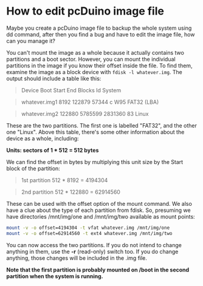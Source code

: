 # How to edit pcDuino image file
Maybe you create a pcDuino image file to backup the whole system using dd command, after then you find a bug and have to edit the image file, how can you manage it?
 
You can't mount the image as a whole because it actually contains two partitions and a boot sector. However, you can mount the individual partitions in the image if you know their offset inside the file. To find them, examine the image as a block device with `fdisk -l whatever.img`. The output should include a table like this:

>Device         Boot     Start       End  Blocks  Id System

>whatever.img1            8192    122879   57344   c W95 FAT32 (LBA)

>whatever.img2          122880   5785599 2831360  83 Linux

These are the two partitions. The first one is labelled "FAT32", and the other one "Linux". Above this table, there's some other information about the device as a whole, including:

**Units: sectors of 1 * 512 = 512 bytes**

We can find the offset in bytes by multiplying this unit size by the Start block of the partition:

> 1st partition 512 * 8192 = 4194304

> 2nd partition 512 * 122880 = 62914560

These can be used with the offset option of the mount command. We also have a clue about the type of each partition from fdisk. So, presuming we have directories /mnt/img/one and /mnt/img/two available as mount points:

```bash
mount -v -o offset=4194304 -t vfat whatever.img /mnt/img/one
mount -v -o offset=62914560 -t ext4 whatever.img /mnt/img/two
```

You can now access the two partitions. If you do not intend to change anything in them, use the **-r** (read-only) switch too. If you do change anything, those changes will be included in the .img file.

**Note that the first partition is probably mounted on /boot in the second partition when the system is running.**
